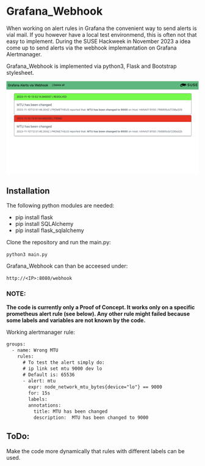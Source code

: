 # Grafana_Webhook

When working on alert rules in Grafana the convenient way to send alerts is vial mail. 
If you however have a local test environmend, this is often not that easy to implement.
During the SUSE Hackweek in November 2023 a idea come up to send alerts via the webhook
implemantation on Grafana Alertmanager. 

Grafana_Webhook is implemented via python3, Flask and Bootstrap stylesheet. 

![Grafana Webhook example](images/screenshot1.png)

## Installation

The following python modules are needed:

* pip install flask
* pip install SQLAlchemy
* pip install flask_sqlalchemy

Clone the repository and run the main.py:

```python3 main.py```

Grafana_Webhook can than be acceesed under:

```http://<IP>:8080/webhook```

### NOTE: 
**The code is currently only a Proof of Concept. It works only on a specific prometheus alert rule (see below). Any other rule might failed because some labels and variables are not known by the code.**


Working alertmanager rule:

```
groups:
  - name: Wrong MTU
    rules:
      # To test the alert simply do:
      # ip link set mtu 9000 dev lo
      # Default is: 65536
      - alert: mtu
        expr: node_network_mtu_bytes{device="lo"} == 9000
        for: 15s
        labels:
        annotations:
          title: MTU has been changed
          description:  MTU has been changed to 9000
``````


## ToDo:
Make the code more dynamically that rules with different labels can be used.

